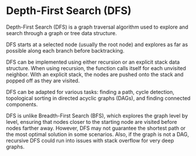 # Depth-First Search (DFS)

Depth-First Search (DFS) is a graph traversal algorithm used to explore and search through a graph or tree data structure. 

DFS starts at a selected node (usually the root node) and explores as far as possible along each branch before backtracking. 

DFS can be implemented using either recursion or an explicit stack data structure. When using recursion, the function calls itself for each unvisited neighbor. With an explicit stack, the nodes are pushed onto the stack and popped off as they are visited.

DFS can be adapted for various tasks: finding a path, cycle detection, topological sorting in directed acyclic graphs (DAGs), and finding connected components.

DFS is unlike Breadth-First Search (BFS), which explores the graph level by level, ensuring that nodes closer to the starting node are visited before nodes farther away. However, DFS may not guarantee the shortest path or the most optimal solution in some scenarios. Also, if the graph is not a DAG, recursive DFS could run into issues with stack overflow for very deep graphs.
